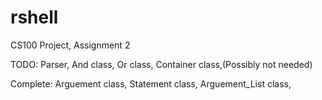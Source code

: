# rshell
CS100 Project, Assignment 2

TODO:
	Parser,
	And class,
	Or class,
	Container class,(Possibly not needed)


Complete:
	Arguement class,
	Statement class,
	Arguement_List class,

